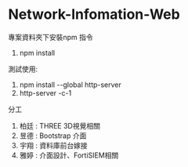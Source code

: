 # Network-Infomation-Web

專案資料夾下安裝npm 指令
1. npm install

測試使用:
1. npm install --global http-server
2. http-server -c-1

分工
1. 柏廷 : THREE 3D視覺相關
2. 昱德 : Bootstrap 介面
3. 宇翔 : 資料庫前台嫁接
4. 雅婷 : 介面設計、FortiSIEM相關
